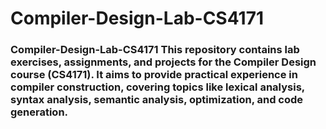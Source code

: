 # Compiler-Design-Lab-CS4171
### Compiler-Design-Lab-CS4171  This repository contains lab exercises, assignments, and projects for the Compiler Design course (CS4171). It aims to provide practical experience in compiler construction, covering topics like lexical analysis, syntax analysis, semantic analysis, optimization, and code generation.
